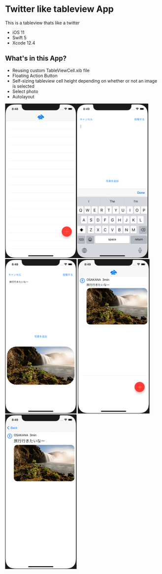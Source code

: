 # Twitter like tableview App
This is a tableview thats like a twitter
- iOS 11
- Swift 5
- Xcode 12.4

## What's in this App?
- Reusing custom TableViewCell.xib file
- Floating Action Button
- Self-sizing tableview cell height depending on whether or not an image is selected
- Select photo
- Autolayout


<img src = "Screenshots/img1.png" height = 500><img src = "Screenshots/img2.png" height = 500>
<img src = "Screenshots/img3.png" height = 500>
<img src = "Screenshots/img4.png" height = 500>
<img src = "Screenshots/img5.png" height = 500>
